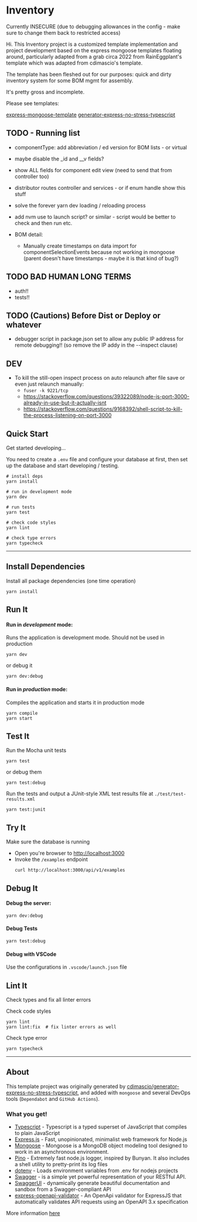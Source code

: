 # Inventory

Currently INSECURE (due to debugging allowances in the config - make sure to change them back to restricted access)

Hi. This Inventory project is a customized template implementation and project development based on the express mongoose templates
floating around, particularly adapted from a grab circa 2022 from RainEggplant's template which was adapted from cdimascio's
template.

The template has been fleshed out for our purposes: quick and dirty inventory system for some BOM mgmt for assembly.

It's pretty gross and incomplete. 

Please see templates:

[express-mongoose-template](https://github.com/RainEggplant/express-mongoose-template/)
[generator-express-no-stress-typescript](https://github.com/cdimascio/generator-express-no-stress-typescript/)


## TODO - Running list

- componentType: add abbreviation / ed version for BOM lists - or virtual
- maybe disable the _id and __v fields?
- show ALL fields for component edit view (need to send that from controller too)
- distributor routes controller and services - or if enum handle show this stuff
- solve the forever yarn dev loading / reloading process
- add nvm use to launch script? or similar - script would be better to check and then run etc.


- BOM detail: 
  - Manually create timestamps on data import for componentSelectionEvents because not working in mongoose (parent doesn't have timestamps - maybe it is that kind of bug?)
  


## TODO BAD HUMAN LONG TERMS

- auth!!
- tests!!

## TODO (Cautions) Before Dist or Deploy or whatever

- debugger script in package.json set to allow any public IP address for remote debugging!! (so remove the IP addy in the --inspect clause)

## DEV

- To kill the still-open inspect process on auto relaunch after file save or even just relaunch manually:
  - ```fuser -k 9221/tcp```
  - https://stackoverflow.com/questions/39322089/node-js-port-3000-already-in-use-but-it-actually-isnt
  - https://stackoverflow.com/questions/9168392/shell-script-to-kill-the-process-listening-on-port-3000
  
  


## Quick Start

Get started developing...

You need to create a `.env` file and configure your database at first, then set up the database and start developing / testing.

```shell
# install deps
yarn install

# run in development mode
yarn dev

# run tests
yarn test

# check code styles
yarn lint

# check type errors
yarn typecheck
```

---

## Install Dependencies

Install all package dependencies (one time operation)

```shell
yarn install
```

## Run It

#### Run in _development_ mode:

Runs the application is development mode. Should not be used in production

```shell
yarn dev
```

or debug it

```shell
yarn dev:debug
```

#### Run in _production_ mode:

Compiles the application and starts it in production mode

```shell
yarn compile
yarn start
```

## Test It

Run the Mocha unit tests

```shell
yarn test
```

or debug them

```shell
yarn test:debug
```

Run the tests and output a JUnit-style XML test results file at `./test/test-results.xml`

```shell
yarn test:junit
```

## Try It

Make sure the database is running

- Open you're browser to [http://localhost:3000](http://localhost:3000)
- Invoke the `/examples` endpoint
  ```shell
  curl http://localhost:3000/api/v1/examples
  ```

## Debug It

#### Debug the server:

```
yarn dev:debug
```

#### Debug Tests

```
yarn test:debug
```

#### Debug with VSCode

Use the configurations in `.vscode/launch.json` file

## Lint It

Check types and fix all linter errors

Check code styles

```shell
yarn lint
yarn lint:fix  # fix linter errors as well
```

Check type error

```
yarn typecheck
```

---

## About

This template project was originally generated by [cdimascio/generator-express-no-stress-typescript](https://github.com/cdimascio/generator-express-no-stress-typescript), and added with `mongoose` and several DevOps tools (`Dependabot` and `GitHub Actions`).

### What you get!

- [Typescript](https://www.typescriptlang.org/) - Typescript is a typed superset of JavaScript that compiles to plain JavaScript
- [Express.js](https://www.expressjs.com) - Fast, unopinionated, minimalist web framework for Node.js
- [Mongoose](https://github.com/motdotla/dotenv) - Mongoose is a MongoDB object modeling tool designed to work in an asynchronous environment.
- [Pino](https://github.com/pinojs/pino) - Extremely fast node.js logger, inspired by Bunyan. It also includes a shell utility to pretty-print its log files
- [dotenv](https://github.com/motdotla/dotenv) - Loads environment variables from .env for nodejs projects
- [Swagger](http://swagger.io/) - is a simple yet powerful representation of your RESTful API.
- [SwaggerUI](http://swagger.io/) - dynamically generate beautiful documentation and sandbox from a Swagger-compliant API
- [express-openapi-validator](https://github.com/cdimascio/express-openapi-validator) - An OpenApi validator for ExpressJS that automatically validates API requests using an OpenAPI 3.x specification

More information [here](https://github.com/cdimascio/generator-express-no-stress-typescript#what-you-get)
